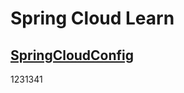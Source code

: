 # Spring Cloud Learn


## [SpringCloudConfig](https://github.com/gx-russel/spring-cloud-config/)


1231341
